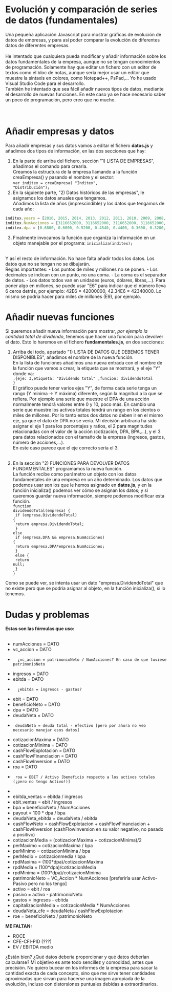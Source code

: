 # Evolución y comparación de series de datos (fundamentales)

Una pequeña aplicación Javascript para mostrar gráficas de evolución de datos de empresas, y para así poder comparar la evolución de diferentes datos de diferentes empresas.<br>
<br>
He intentado que cualquiera pueda modificar y añadir información sobre los datos fundamentales de la empresa, aunque no se tengan conocimientos de programación. Solamente hay que editar un fichero con un editor de textos como el bloc de notas, aunque sería mejor usar un editor que muestre la sintaxis en colores, como Notepad++, PsPad,...  Yo he usado Visual Studio Code para el desarrollo.
<br>
También he intentado que sea fácil añadir nuevos tipos de datos, mediante el desarrollo de nuevas funciones. En este caso ya se hace necesario saber un poco de programación, pero creo que no mucho.<br>
<br><br>
# Añadir empresas y datos
Para añadir empresas y sus datos vamos a editar el fichero <b>datos.js</b> y añadimos dos tipos de información, en las dos secciones que hay:
<br>
1) En la parte de arriba del fichero, sección "1) LISTA DE EMPRESAS", añadimos el comando para crearla.<br>
Creamos la estructura de la empresa llamando a la función creaEmpresa() y pasando el nombre y el sector:<br>
<code>var inditex = creaEmpresa( "Inditex", "Distribución");</code>
2) En la siguiente parte, "2) Datos históricos de las empresas", le asignamos los datos anuales que tengamos.<br>
Añadimos la lista de años (imprescindible) y los datos que tengamos de cada año:<br>
```javascript
inditex.years = [2016, 2015, 2014, 2013, 2012, 2011, 2010, 2009, 2008, 2007, 2006, 2005, 2004, 2003, 2002, 2001, 2000];
inditex.NumAcciones = [3116652000, 3116652000, 3116652000, 3116652000, 3116652000, 3116652000, 3116652000, 3116652000, 3116652000,	 3116652000, 3116652000, 3116652000, 3116652000, 3116652000, 3116652000, 3116652000];<br>
inditex.dpa = [0.6800, 0.6000, 0.5200, 0.4840, 0.4400, 0.3600, 0.3200, 0.2400, 0.2100, 0.2100, 0.1680, 0.1340, 0.0960, 0.0700, 0.0280, 0.0220];
```
3) Finalmente invocamos la función que organiza la información en un objeto manejable por el programa:
<code>inicializa(inditex);</code>
<br>
Y así el resto de información. No hace falta añadir todos los datos. Los datos que no se tengan no se dibujarán.<br>
Reglas importantes:
- Los puntos de miles y millones no se ponen.
- Los decimales se indican con un punto, no una coma.
- La coma es el separador de datos.
- Los datos todos van en unidades (euros, dólares, libras,...). Para poner algo en millones, se puede usar "E6" para indicar que el número lleva 6 ceros detrás, por ejemplo: 42E6 = 42000000,  42.34E6 = 42340000.  Lo mismo se podría hacer para miles de millones (E9), por ejemplo.


# Añadir nuevas funciones
Si queremos añadir nueva información para mostrar, <i>por ejemplo la cantidad total de dividendo</i>, tenemos que hacer una función para devolver el dato. Esto lo haremos en el fichero <b>fundamentales.js</b>, en dos secciones:
1) Arriba del todo, apartado "1) LISTA DE DATOS QUE DEBEMOS TENER DISPONIBLES", añadimos el nombre de la nueva función.<br>
En la lista de funciones añadimos una nueva entrada con el nombre de la función que vamos a crear, la etiqueta que se mostrará, y el eje "Y" donde va:<br>
    <code>,{eje: 3,etiqueta: "Dividendo total"            ,funcion: dividendoTotal  }</code><br>
El gráfico puede tener varios ejes "Y", de forma cada serie tenga un rango (Y mínima -> Y máxima) diferente, según la magnitud a la que se refiera. Por ejemplo una serie que muestre el DPA de una acción normalmente tendrá valores entre 0 y 10, poco más. En cambio una serie que muestre los activos totales tendrá un rango en los cientos o miles de millones. Por lo tanto estos dos datos no deben ir en el mismo eje, ya que el dato de DPA no se vería. Mi decisión arbitraria ha sido asignar el eje 1 para los porcentajes y ratios, el 2 para magnitudes relacionadas con el valor de la acción (cotización, DPA, BPA,...), y el 3 para datos relacionados con el tamaño de la empresa (ingresos, gastos, número de acciones,...).<br>
En este caso parece que el eje correcto sería el 3.<br><br>

2) En la sección "2) FUNCIONES PARA DEVOLVER DATOS FUNDAMENTALES" programamos la nueva función.<br>
La función recibe como parámetro un objeto con los datos fundamentales de una empresa en un año determinado. Los datos que podemos usar son los que le hemos asignado en <b>datos.js</b>, y en la función inicializa() podemos ver cómo se asignan los datos; y si queremos guardar nueva información, siempre podemos modificar esta función.<br>
<code>function dividendoTotal(empresa) {</code><br>
<code>    if (empresa.DividendoTotal) {</code><br>
<code>        return empresa.DividendoTotal;</code><br>
<code>    } else</code><br>
<code>    if (empresa.DPA && empresa.NumAcciones) {</code><br>
<code>        return empresa.DPA*empresa.NumAcciones;</code><br>
<code>    }</code><br>
<code>    else {</code><br>
<code>        return null;</code><br>
<code>    }</code><br>
<code>}</code><br>

Como se puede ver, se intenta usar un dato "empresa.DividendoTotal" que no existe pero que se podría asignar al objeto, en la función inicializa(), si lo tenemos.

# Dudas y problemas

<b>Estas son las fórmulas que uso:</b><br>
<br>
 * numAcciones = DATO
 * vc_accion = DATO
 *       ¿vc_accion = patrimonioNeto / NumAcciones? En caso de que tuviese patrimonioNeto
 * ingresos = DATO
 * ebitda = DATO
 *       ¿ebitda = ingresos - gastos?
 * ebit = DATO
 * beneficioNeto = DATO
 * dpa = DATO
 * deudaNeta = DATO
 *      deudaNeta = deuda total - efectivo [pero por ahora no veo necesario manejar esos datos]
 * cotizacionMaxima = DATO
 * cotizacionMinima = DATO
 * cashFlowExplotacion = DATO
 * cashFlowFinanciacion = DATO
 * cashFlowInversion = DATO
 * roa = DATO
 *      roa = EBIT / Activo [beneficio respecto a los activos totales (¡pero no tengo Activo!)]
 *
 * ebitda_ventas = ebitda / ingresos
 * ebit_ventas = ebit / ingresos
 * bpa = beneficioNeto / NumAcciones
 * payout = 100 * dpa / bpa
 * deudaNeta_ebitda = deudaNeta / ebitda
 * cashFlowNeto = cashFlowExplotacion + cashFlowFinanciacion + cashFlowInversion     (cashFlowInversion en su valor negativo, no pasado a positivo)
 * cotizacionMedia = (cotizacionMaxima + cotizacionMinima)/2
 * perMaximo = cotizacionMaxima / bpa
 * perMinimo = cotizacionMinima / bpa
 * perMedio = cotizacionmedia / bpa
 * rpdMaxima = (100*dpa)/cotizacionMaxima
 * rpdMedia = (100*dpa)/cotizacionMedia
 * rpdMinima = (100*dpa)/cotizacionMinima
 * patrimonioNeto = VC_Accion * NumAcciones  [preferiría usar Activo-Pasivo pero no los tengo]
 * activo = ebit / roa
 * pasivo = activo - patrimonioNeto
 * gastos = ingresos - ebitda
 * capitalizacionMedia = cotizacionMedia * NumAcciones
 * deudaNeta_cfe = deudaNeta / cashFlowExplotacion
 * roe = beneficioNeto / patrimonioNeto
  
 <b>ME FALTAN:</b>
 * ROCE
 * CFE-CFI-PID (???)
 * EV / EBITDA medio
 
 ¿Están bien? ¿Qué datos debería proporcionar y qué datos deberían calcularse?
 Mi objetivo es ante todo sencillez y comodidad, antes que precisión. No quiero bucear en los informes de la empresa para sacar la cantidad exacta de cada concepto, sino que me sirve tener cantidades aproximadas que sirvan para hacerse una imagen apropiada de la evolución, incluso con distorsiones puntuales debidas a extraordinarios.
 
